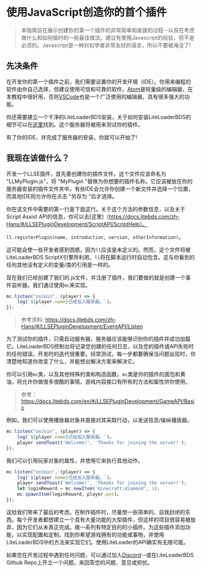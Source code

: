 # 使用JavaScript创造你的首个插件

> 本指南旨在展示创建你的第一个插件的非常简单和直接的过程--以及在考虑做什么和如何做时的一些最佳做法。建议有使用Javascript的经验，但不是必须的。Javascript是一种对初学者非常友好的语言，所以不要被淹没了!

## 先决条件

在开发你的第一个插件之前，我们需要设置你的开发环境（IDE）。你用来编程的软件由你自己选择，但建议使用可信和可靠的软件。[Atom](https://atom.io/)是轻量级的编辑器，在本教程中很好用，否则[VSCode](https://code.visualstudio.com/)也是一个广泛使用的编辑器，具有很多强大的功能。

你还需要建立一个干净的LiteLoaderBDS安装，关于如何安装LiteLoaderBDS的细节可以在[这里](https://docs.litebds.com/zh-Hans/#/Usage)找到。这个服务器将被用来测试你的插件。

有了你的IDE，并完成了服务器的安装，你就可以开始了!

## 我现在该做什么？

开发一个LLSE插件，首先要创建你的插件文件。这个文件应该命名为 "LLMyPlugin.js"，将 "MyPlugin "替换为你想要的插件名称。它应该被放在你的服务器安装的插件文件夹中。有些IDE会允许你创建一个新文件并选择一个位置，而其他IDE则允许你在点击 "另存为 "后才选择。

你在该文件中需要的第一行是下面这行。关于这个方法的参数信息，以及关于Script Assist API的信息，你可以去[这里]（https://docs.litebds.com/zh-Hans/#/LLSEPluginDevelopment/ScriptAPI/ScriptHelp）。

`ll.registerPlugin(name, introduction, version, otherInformation)`。

这可能会使一些开发者感到困惑，因为`ll`应该是未定义的。然而，这个文件将被LiteLoaderBDS ScriptX引擎所利用。`ll`将在脚本运行时自动包含。这与你看到的任何其他没有定义的变量/类的引用是一样的。

现在我们已经创建了我们的.js文件，并注册了插件，我们要做的就是创建一个事件监听器。我们通过使用`mc`来实现。

```js
mc.listen("onJoin", (player) => {
    log(`${player.name}已经加入服务器。`)。
});
```
> 参考资料: https://docs.litebds.com/zh-Hans/#/LLSEPluginDevelopment/EventAPI/Listen

为了测试你的插件，只需启动服务器，服务器应该能够识别你的插件并成功加载它。LiteLoaderBDS控制台将记录您创建的任何日志，以及您的插件或API失败时的任何错误。开发时的迭代很重要。经常测试，每一步都要确保当问题出现时，你清楚地知道你改变了什么，并能想出解决方案来解决它。

你可以引用`mc`类，以及其他特殊的类和构造函数。`mc`类是你的插件的面包和黄油，将允许你做很多很酷的事情。游戏内容接口有所有的方法和属性供你使用。
>参考：https://docs.litebds.com/en/#/LLSEPluginDevelopment/GameAPI/Basic

例如，我们可以使用播放器对象并直接对其采取行动，以发送信息/操纵播放器。

```js
mc.listen("onJoin", (player) => {
    log(`${player.name}已经加入服务器。`)。
    player.sendToast('Welcome!', 'Thanks for joining the server!');
});
```

我们可以引用玩家对象的属性，并使用它来执行其他动作。

```js
mc.listen("onJoin", (player) => {
    log(`${player.name}已经加入服务器。`)。
    player.sendToast('Welcome!', 'Thanks for joining the server!');
    let loginReward = mc.newItem('minecraft:diamond', 1);
    mc.spawnItem(loginReward, player.pos)。
});
```

这给我们带来了最后的考虑。在制作插件时，尽量想一些简单的、自我封闭的东西。每个开发者都想建立一个具有大量功能的大型插件，但这样的项目很容易被放弃，因为它们从未真正完成。做一系列有特定目的的小插件。为这些插件添加功能，以实现配置和定制。找到你希望游戏拥有的功能或事物，并使用LiteLoaderBDS中的方法来实现它们。使用LiteLoader的API确实有无限可能。

如果您在开发过程中遇到任何问题，可以通过加入[Discord](https://discord.gg/5HU3cJsVZ5)--或在LiteLoaderBDS Github Repo上开立一个问题，来回答您的问题、意见或担忧。